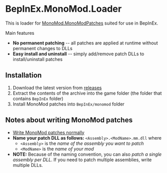 # BepInEx.MonoMod.Loader

This is loader for [MonoMod.MonoModPatches](https://github.com/MonoMod/MonoMod/blob/master/README.md#using-monomod) 
suited for use in BepInEx. 

Main features

* **No permanent patching** -- all patches are applied at runtime without permanent changes to DLLs
* **Easy install and uninstall** -- simply add/remove patch DLLs to install/uninstall patches

## Installation

1. Download the latest version from [releases](https://github.com/BepInEx/BepInEx.MonoMod.Loader/releases)
2. Extract the contents of the archive into the game folder (the folder that contains `BepInEx` folder)
3. Install MonoMod patches into `BepInEx/monomod` folder

## Notes about writing MonoMod patches

* [Write MonoMod patches normally](https://github.com/MonoMod/MonoMod/blob/master/README.md#using-monomod)
* **Name your patch DLL as follows:** `<Assembly>.<ModName>.mm.dll` where 
    * `<Assembly>` is the *name of the assembly you want to patch*
    * `<ModName>` is the *name of your mod*
* **NOTE:** Because of the naming convention, you can also *patch a single assembly per DLL*. If you need to patch multiple assemblies, write multiple DLLs.
